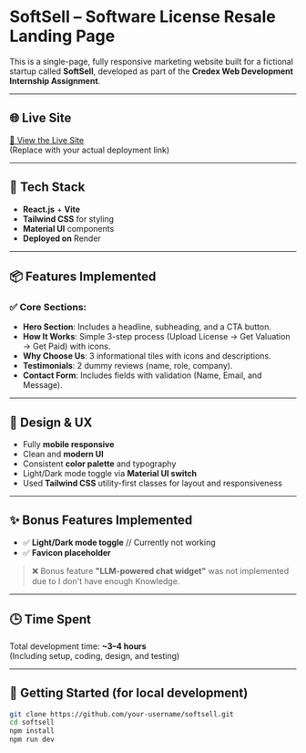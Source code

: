 # SoftSell – Software License Resale Landing Page

This is a single-page, fully responsive marketing website built for a fictional startup called **SoftSell**, developed as part of the **Credex Web Development Internship Assignment**.

---

## 🌐 Live Site

[🔗 View the Live Site](https://your-deployed-url.com)  
(Replace with your actual deployment link)

---

## 🚀 Tech Stack

- **React.js** + **Vite**
- **Tailwind CSS** for styling
- **Material UI** components
- **Deployed on** Render

---

## 📦 Features Implemented

### ✅ Core Sections:
- **Hero Section**: Includes a headline, subheading, and a CTA button.
- **How It Works**: Simple 3-step process (Upload License → Get Valuation → Get Paid) with icons.
- **Why Choose Us**: 3 informational tiles with icons and descriptions.
- **Testimonials**: 2 dummy reviews (name, role, company).
- **Contact Form**: Includes fields with validation (Name, Email, and Message).

---

## 🎨 Design & UX

- Fully **mobile responsive**
- Clean and **modern UI**
- Consistent **color palette** and typography
- Light/Dark mode toggle via **Material UI switch**
- Used **Tailwind CSS** utility-first classes for layout and responsiveness

---

## ✨ Bonus Features Implemented

- ✅ **Light/Dark mode toggle** // Currently not working
- ✅ **Favicon placeholder**

> ❌ Bonus feature **"LLM-powered chat widget"** was not implemented due to I don't have enough Knowledge.

---

## 🕒 Time Spent

Total development time: **~3–4 hours**  
(Including setup, coding, design, and testing)

---

## 📁 Getting Started (for local development)

```bash
git clone https://github.com/your-username/softsell.git
cd softsell
npm install
npm run dev

